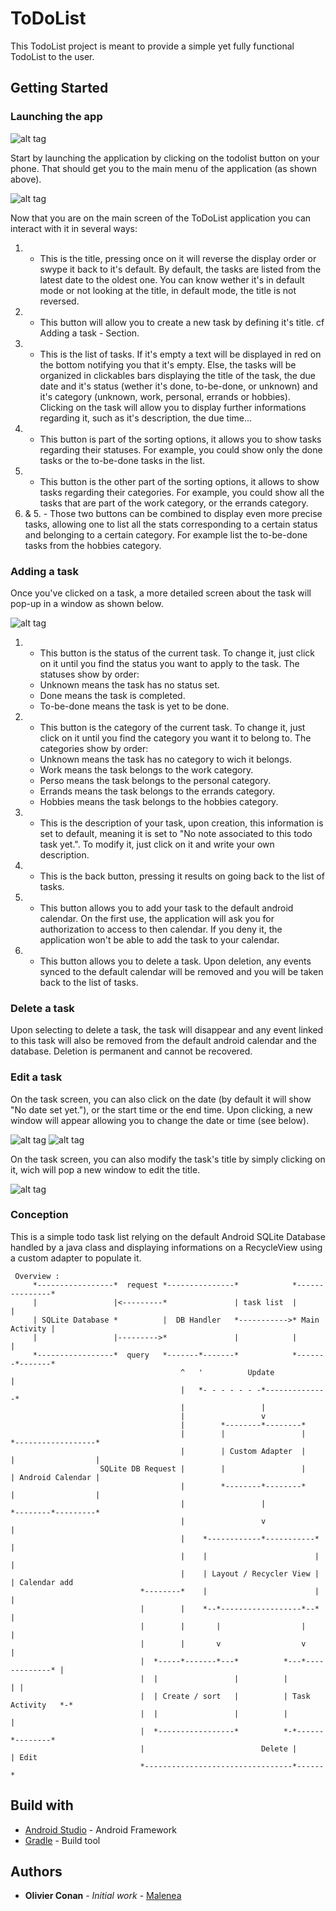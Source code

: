 # ToDoList

This TodoList project is meant to provide a simple yet fully functional TodoList to the user.

## Getting Started

### Launching the app

![alt tag](http://i.imgur.com/SQQ7XPA.jpg)

Start by launching the application by clicking on the todolist button on your phone.
That should get you to the main menu of the application (as shown above).

![alt tag](http://i.imgur.com/i9EUOVk.jpg)

Now that you are on the main screen of the ToDoList application you can interact with it
in several ways:

1. - This is the title, pressing once on it will reverse the display order or swype it back
to it's default. By default, the tasks are listed from the latest date to the oldest one.
You can know wether it's in default mode or not looking at the title, in default mode, the
title is not reversed.
2. - This button will allow you to create a new task by defining it's title.
cf Adding a task - Section.
3. - This is the list of tasks. If it's empty a text will be displayed in red on the bottom
notifying you that it's empty.
Else, the tasks will be organized in clickables bars displaying the title of the task,
the due date and it's status (wether it's done, to-be-done, or unknown) and it's category
(unknown, work, personal, errands or hobbies).
Clicking on the task will allow you to display further informations regarding it, such as it's
description, the due time...
4. - This button is part of the sorting options, it allows you to show tasks regarding their
statuses. For example, you could show only the done tasks or the to-be-done tasks in the list.
5. - This button is the other part of the sorting options, it allows to show tasks regarding
their categories. For example, you could show all the tasks that are part of the work category,
or the errands category.
4. & 5. - Those two buttons can be combined to display even more precise tasks, allowing one to
list all the stats corresponding to a certain status and belonging to a certain category.
For example list the to-be-done tasks from the hobbies category.

### Adding a task

Once you've clicked on a task, a more detailed screen about the task will pop-up in a
window as shown below.

![alt tag](http://i.imgur.com/wrN5OPz.jpg)

1. - This button is the status of the current task. To change it, just click on it until you
find the status you want to apply to the task.
The statuses show by order:
   * Unknown means the task has no status set.
   * Done means the task is completed.
   * To-be-done means the task is yet to be done.
2. - This button is the category of the current task. To change it, just click on it until you
find the category you want it to belong to.
The categories show by order:
   * Unknown means the task has no category to wich it belongs.
   * Work means the task belongs to the work category.
   * Perso means the task belongs to the personal category.
   * Errands means the task belongs to the errands category.
   * Hobbies means the task belongs to the hobbies category.
3. - This is the description of your task, upon creation, this information is set to default,
meaning it is set to "No note associated to this todo task yet.".
To modify it, just click on it and write your own description.
4. - This is the back button, pressing it results on going back to the list of tasks.
5. - This button allows you to add your task to the default android calendar. On the first use,
the application will ask you for authorization to access to then calendar. If you deny it,
the application won't be able to add the task to your calendar.
6. - This button allows you to delete a task. Upon deletion, any events synced to the default
calendar will be removed and you will be taken back to the list of tasks.


### Delete a task

Upon selecting to delete a task, the task will disappear and any event linked to this task will
also be removed from the default android calendar and the database.
Deletion is permanent and cannot be recovered.

### Edit a task

On the task screen, you can also click on the date (by default it will show "No date set yet."),
or the start time or the end time.
Upon clicking, a new window will appear allowing you to change the date or time (see below).

![alt tag](http://i.imgur.com/3kfIGvj.jpg) ![alt tag](http://i.imgur.com/8Bybvf8.jpg)

On the task screen, you can also modify the task's title by simply clicking on it, wich will
pop a new window to edit the title.

![alt tag](http://i.imgur.com/qFGQr77.jpg)

### Conception

This is a simple todo task list relying on the default Android SQLite Database handled by
a java class and displaying informations on a RecycleView using a custom adapter to populate it.


```
 Overview :
     *-----------------*  request *---------------*            *---------------*
     |                 |<---------*               | task list  |               |
     | SQLite Database *          |  DB Handler   *----------->* Main Activity |
     |                 |--------->*               |            |               |
     *-----------------*  query   *-------*-------*            *-------*-------*
                                      ^   '          Update            |
                                      |   *- - - - - - -*--------------*
                                      |                 |
                                      |                 v
                                      |        *--------*--------*
                                      |        |                 |      *------------------*
                                      |        | Custom Adapter  |      |                  |
                    SQLite DB Request |        |                 |      | Android Calendar |
                                      |        *--------*--------*      |                  |
                                      |                 |               *--------*---------*
                                      |                 v                        |
                                      |    *------------*-----------*            |
                                      |    |                        |            |
                                      |    | Layout / Recycler View |            | Calendar add
                             *--------*    |                        |            |
                             |        |    *--*------------------*--*            |
                             |        |       |                  |               |
                             |        |       v                  v               |
                             |  *-----*-------*---*          *---*-------------* |
                             |  |                 |          |                 | |
                             |  | Create / sort   |          | Task Activity   *-*
                             |  |                 |          |                 |
                             |  *-----------------*          *-*------*--------*
                             |                          Delete |      | Edit
                             *---------------------------------*------*
```

## Build with

* [Android Studio](https://developer.android.com/studio/index.html) - Android Framework
* [Gradle](https://gradle.org) - Build tool

## Authors

* **Olivier Conan** - *Initial work* - [Malenea](https://github.com/Malenea)
